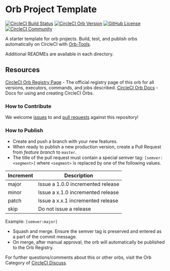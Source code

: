 # Orb Project Template

[![CircleCI Build Status](https://circleci.com/gh/GuidionOps/aws-secret-variable-pusher-orb.svg?style=shield "CircleCI Build Status")](https://circleci.com/gh/GuidionOps/aws-secret-variable-pusher-orb) [![CircleCI Orb Version](https://badges.circleci.com/orbs/guidionops/aws-secret-variable-pusher-orb.svg)](https://circleci.com/orbs/registry/orb/guidionops/aws-secret-variable-pusher-orb) [![GitHub License](https://img.shields.io/badge/license-MIT-lightgrey.svg)](https://raw.githubusercontent.com/GuidionOps/aws-secret-variable-pusher-orb/master/LICENSE) [![CircleCI Community](https://img.shields.io/badge/community-CircleCI%20Discuss-343434.svg)](https://discuss.circleci.com/c/ecosystem/orbs)



A starter template for orb projects. Build, test, and publish orbs automatically on CircleCI with [Orb-Tools](https://circleci.com/orbs/registry/orb/circleci/orb-tools).

Additional READMEs are available in each directory.



## Resources

[CircleCI Orb Registry Page](https://circleci.com/orbs/registry/orb/guidionops/aws-secret-variable-pusher-orb) - The official registry page of this orb for all versions, executors, commands, and jobs described.
[CircleCI Orb Docs](https://circleci.com/docs/2.0/orb-intro/#section=configuration) - Docs for using and creating CircleCI Orbs.

### How to Contribute

We welcome [issues](https://github.com/GuidionOps/aws-secret-variable-pusher-orb/issues) to and [pull requests](https://github.com/GuidionOps/aws-secret-variable-pusher-orb/pulls) against this repository!

### How to Publish
* Create and push a branch with your new features.
* When ready to publish a new production version, create a Pull Request from _feature branch_ to `master`.
* The title of the pull request must contain a special semver tag: `[semver:<segment>]` where `<segment>` is replaced by one of the following values.

| Increment | Description|
| ----------| -----------|
| major     | Issue a 1.0.0 incremented release|
| minor     | Issue a x.1.0 incremented release|
| patch     | Issue a x.x.1 incremented release|
| skip      | Do not issue a release|

Example: `[semver:major]`

* Squash and merge. Ensure the semver tag is preserved and entered as a part of the commit message.
* On merge, after manual approval, the orb will automatically be published to the Orb Registry.


For further questions/comments about this or other orbs, visit the Orb Category of [CircleCI Discuss](https://discuss.circleci.com/c/orbs).

